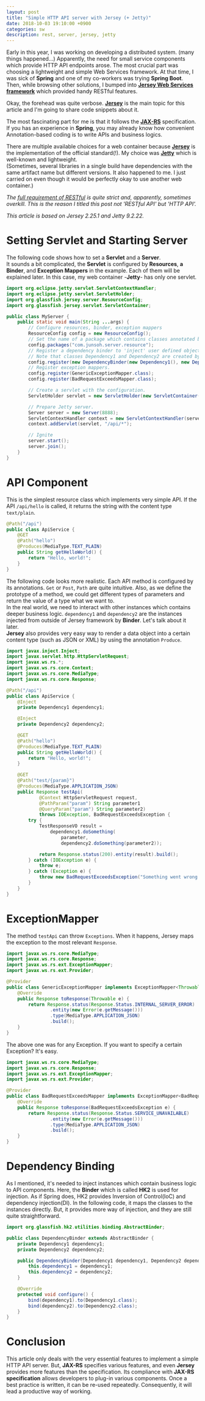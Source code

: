 ```yaml
---
layout: post
title: "Simple HTTP API server with Jersey (+ Jetty)"
date: 2018-10-03 19:10:00 +0900
categories: sw
description: rest, server, jersey, jetty
---
```


Early in this year, I was working on developing a distributed system. (many things happened...) Apparently, the need for small service components which provide HTTP API endpoints arose. The most crucial part was choosing a lightweight and simple Web Services framework. At that time, I was sick of **Spring** and one of my co-workers was trying **Spring Boot**. Then, while browsing other solutions, I bumped into **[Jersey Web Services framework][Jersey Main]** which provided handy RESTful features.

Okay, the forehead was quite verbose. **[Jersey][Jersey Main]** is the main topic for this article and I'm going to share code snippets about it.

The most fascinating part for me is that it follows the **[JAX-RS][JAX-RS]** specification. If you has an experience in **Spring**, you may already know how convenient Annotation-based coding is to write APIs and business logics.

There are multiple available choices for a web container because **[Jersey][Jersey Main]** is the implementation of the official standard(!). My choice was **[Jetty][Jetty main]** which is well-known and lightweight.  
(Sometimes, several libraries in a single build have dependencies with the same artifact name but different versions. It also happened to me. I just carried on even though it would be perfectly okay to use another web container.)

*The [full requirement of RESTful][REST Architectural Constraints] is quite strict and, apparently, sometimes overkill. This is the reason I titled this post not 'RESTful API' but 'HTTP API'.*

*This article is based on Jersey 2.25.1 and Jetty 9.2.22.*

# Setting Servlet and Starting Server
The following code shows how to set a **Servlet** and a **Server**.  
It sounds a bit complicated, the **Servlet** is configured by **Resources**, **a Binder**, and **Exception Mappers** in the example. Each of them will be explained later.
In this case, my web container -**Jetty**- has only one servlet.
~~~ java
import org.eclipse.jetty.servlet.ServletContextHandler;
import org.eclipse.jetty.servlet.ServletHolder;
import org.glassfish.jersey.server.ResourceConfig;
import org.glassfish.jersey.servlet.ServletContainer;

public class MyServer {
    public static void main(String ...args) {
        // Configure resources, binder, exception mappers
        ResourceConfig config = new ResourceConfig();
        // Set the name of a package which contains classes annotated by 'Path'.
        config.packages("com.junsoh.server.resource"); 
        // Register a dependency binder to 'inject' user defined objects to resources.
        // Note that classes Dependency1 and Dependency2 are created by me.
        config.register(new DependencyBinder(new Dependency1(), new Dependency2()));
        // Register exception mappers.
        config.register(GenericExceptionMapper.class);
        config.register(BadRequestExceedsMapper.class);

        // Create a servlet with the configuration.
        ServletHolder servlet = new ServletHolder(new ServletContainer(config));

        // Prepare Jetty server.
        Server server = new Server(8888);
        ServletContextHandler context = new ServletContextHandler(server, "/*");
        context.addServlet(servlet, "/api/*");

        // Ignite
        server.start();
        server.join();
    }
}
~~~

# API Component
This is the simplest resource class which implements very simple API. If the API <code>/api/hello</code> is called, it returns the string with the content type <code>text/plain</code>.
~~~ java
@Path("/api")
public class ApiService {
    @GET
    @Path("hello")
    @Produces(MediaType.TEXT_PLAIN)
    public String getHelloWorld() {
        return "Hello, world!";
    }
}
~~~

The following code looks more realistic. Each API method is configured by its annotations. <code>Get</code> or <code>Post</code>, <code>Path</code> are quite intuitive. Also, as we define the prototype of a method, we could get different types of parameters and return the value of a type what we want to.  
In the real world, we need to interact with other instances which contains deeper business logic. <code>dependency1</code> and <code>dependency2</code> are the instances injected from outside of Jersey framework by **Binder**. Let's talk about it later.  
**Jersey** also provides very easy way to render a data object into a certain content type (such as JSON or XML) by using the annotation <code>Produce</code>.
~~~ java
import javax.inject.Inject;
import javax.servlet.http.HttpServletRequest;
import javax.ws.rs.*;
import javax.ws.rs.core.Context;
import javax.ws.rs.core.MediaType;
import javax.ws.rs.core.Response;

@Path("/api")
public class ApiService {
    @Inject
    private Dependency1 dependency1;

    @Inject
    private Dependency2 dependency2;

    @GET
    @Path("hello")
    @Produces(MediaType.TEXT_PLAIN)
    public String getHelloWorld() {
        return "Hello, world!";
    }

    @GET
    @Path("test/{param}")
    @Produces(MediaType.APPLICATION_JSON)
    public Response testApi(
            @Context HttpServletRequest request,
            @PathParam("param") String parameter1
            @QueryParam("param") String parameter2)
            throws IOException, BadRequestExceedsException {
        try {
            TestResponseVO result =
                dependency1.doSomething(
                    parameter,
                    dependency2.doSomething(parameter2));

            return Response.status(200).entity(result).build();
        } catch (IOException e) {
            throw e;
        } catch (Exception e) {
            throw new BadRequestExceedsException("Something went wrong.");
        }
    }
}
~~~

# ExceptionMapper
The method <code>testApi</code> can throw <code>Exceptions</code>. When it happens, Jersey maps the exception to the most relevant <code>Response</code>.
~~~ java
import javax.ws.rs.core.MediaType;
import javax.ws.rs.core.Response;
import javax.ws.rs.ext.ExceptionMapper;
import javax.ws.rs.ext.Provider;

@Provider
public class GenericExceptionMapper implements ExceptionMapper<Throwable> {
    @Override
    public Response toResponse(Throwable e) {
        return Response.status(Response.Status.INTERNAL_SERVER_ERROR)
                .entity(new Error(e.getMessage()))
                .type(MediaType.APPLICATION_JSON)
                .build();
    }
}
~~~

The above one was for any Exception. If you want to specify a certain Exception? It's easy.
~~~ java
import javax.ws.rs.core.MediaType;
import javax.ws.rs.core.Response;
import javax.ws.rs.ext.ExceptionMapper;
import javax.ws.rs.ext.Provider;

@Provider
public class BadRequestExceedsMapper implements ExceptionMapper<BadRequestExceedsException> {
    @Override
    public Response toResponse(BadRequestExceedsException e) {
        return Response.status(Response.Status.SERVICE_UNAVAILABLE)
                .entity(new Error(e.getMessage()))
                .type(MediaType.APPLICATION_JSON)
                .build();
    }
}
~~~ 

# Dependency Binding
As I mentioned, it's needed to inject instances which contain business logic to API components. Here, the **Binder** which is called **HK2** is used for injection. As if Spring does, HK2 provides Inversion of Control(IoC) and dependency injection(DI). In the following code, it maps the classes to the instances directly. But, it provides more way of injection, and they are still quite straightforward.
~~~ java
import org.glassfish.hk2.utilities.binding.AbstractBinder;

public class DependencyBinder extends AbstractBinder {
    private Dependency1 dependency1;
    private Dependency2 dependency2;

    public DependencyBinder(Dependency1 dependency1, Dependency2 dependency2) {
        this.dependency1 = dependency1;
        this.dependency2 = dependency2;
    }

    @Override
    protected void configure() {
        bind(dependency1).to(Dependency1.class);
        bind(dependency2).to(Dependency2.class);
    }
}
~~~

# Conclusion
This article only deals with the very essential features to implement a simple HTTP API server. But, **JAX-RS** specifies various features, and even **Jersey** provides more features than the specification. Its compliance with **JAX-RS specification** allows developers to plug-in various components. Once a best practice is written, it can be re-used repeatedly. Consequently, it will lead a productive way of working.


[Jersey main]: https://jersey.github.io/ "Jersey main"
[JAX-RS]: https://github.com/jax-rs "JAX-RS"
[Jetty main]: https://www.eclipse.org/jetty/ "Jetty main"
[REST Architectural Constraints]: https://restfulapi.net/rest-architectural-constraints/ "REST Architectural Constraints"